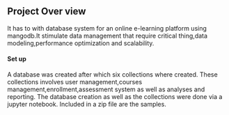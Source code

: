 ## Project Over view
It has to with database system for an online e-learning platform using mangodb.It stimulate data management that require critical thing,data modeling,performance 
optimization and scalability.
#### Set up
A database was created after which six collections where created. These collections involves user management,courses management,enrollment,assessment system
as well as analyses and reporting.
The database creation as well as the collections were done via a jupyter notebook. Included in a zip file are the samples.
